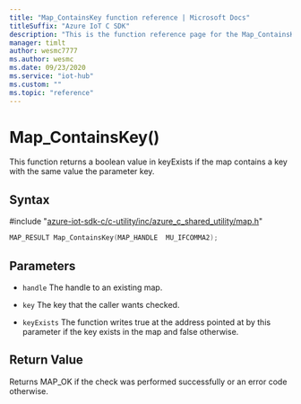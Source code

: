 ```yaml
---                             
title: "Map_ContainsKey function reference | Microsoft Docs" 
titleSuffix: "Azure IoT C SDK"            
description: "This is the function reference page for the Map_ContainsKey() function in the Azure IoT C SDK. This SDK is used with Azure IoT Hub and Azure IoT Hub Device Provisioning Service"            
manager: timlt                 
author: wesmc7777              
ms.author: wesmc               
ms.date: 09/23/2020                    
ms.service: "iot-hub"             
ms.custom: ""                
ms.topic: "reference"        
---                            
```


# Map_ContainsKey()

This function returns a boolean value in keyExists if the map contains a key with the same value the parameter key.

## Syntax

\#include "[azure-iot-sdk-c/c-utility/inc/azure_c_shared_utility/map.h](../map-h.md)"  
```C
MAP_RESULT Map_ContainsKey(MAP_HANDLE  MU_IFCOMMA2);
```

## Parameters
* `handle` The handle to an existing map. 

* `key` The key that the caller wants checked. 

* `keyExists` The function writes true at the address pointed at by this parameter if the key exists in the map and false otherwise.

## Return Value
Returns MAP_OK if the check was performed successfully or an error code otherwise.

